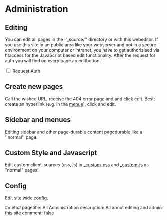 # Administration

## Editing

You can edit all pages in the ''_source/'' directory or with this webeditor.
If you use this site in an public area like your webserver and not in a secure environment on your computer or intranet, you have to get authorizised via htaccess for the JavaScript based edit functionality. After the request for auth you will find on every page an editbutton.

<input type="checkbox" name="requestauth"  id="requestauth" value="requestauth" > Request Auth 

## Create new pages

Call the wished URL, receive the 404 error page and and click edit. Best: create an hyperlink (e.g. in the [menue](_pagedurable)), click and edit.

## Sidebar and menues

Editing sidebar and other page-durable content [pagedurable](_pagedurable) like a ''normal'' page.

## Custom Style and Javascript

Edit custom client-sources (css, js) in [_custom-css](_custom-css) and [_custom-js](_custom-js) as "normal" pages.

## Config
Edit site wide [config](config).


#meta#
pagetitle: All Administration
description: All about editing and admin this site
comment: false
